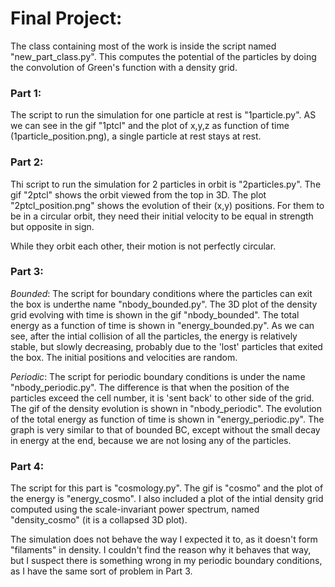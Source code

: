 # Final Project:

The class containing most of the work is inside the script named "new_part_class.py". This computes the potential of the particles by doing the convolution of Green's function with a density grid.

### Part 1:
The script to run the simulation for one particle at rest is "1particle.py". AS we can see in the gif "1ptcl" and the plot of x,y,z as function of time (1particle_position.png), a single particle at rest stays at rest.

### Part 2:
Thi script to run the simulation for 2 particles in orbit is "2particles.py". The gif "2ptcl" shows the  orbit viewed from the top in 3D. The plot "2ptcl_position.png" shows the evolution of their (x,y) positions. For them to be in a circular orbit, they need their initial velocity to be equal in strength but opposite in sign.

While they orbit each other, their motion is not perfectly circular.


### Part 3:
*Bounded*:
The script for boundary conditions where the particles can exit the box is underthe name "nbody_bounded.py". The 3D plot of the density grid evolving with time is shown in the gif "nbody_bounded". The total energy as a function of time is shown in "energy_bounded.py". As we can see, after the intial collision of all the particles, the energy is relatively stable, but slowly decreasing, probably due to the 'lost' particles that exited the box. The initial positions and velocities are random. 

*Periodic*:
The script for periodic boundary conditions is under the name "nbody_periodic.py". The difference is that when the position of the particles exceed the cell number, it is 'sent back' to other side of the grid.
The gif of the density evolution is shown in "nbody_periodic". The evolution of the total energy as function of time is shown in "energy_periodic.py". The graph is very similar to that of bounded BC, except without the small decay in energy at the end, because we are not losing any of the particles.

### Part 4:
The script for this part is "cosmology.py". The gif is "cosmo" and the plot of the energy is "energy_cosmo". I also included a plot of the intial density grid computed using the scale-invariant power spectrum, named "density_cosmo" (it is a collapsed 3D plot). 

The simulation does not behave the way I expected it to, as it doesn't form "filaments" in density. I couldn't find the reason why it behaves that way, but I suspect there is something wrong in my periodic boundary conditions, as I have the same sort of problem in Part 3.  
